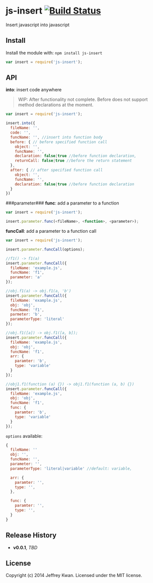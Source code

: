 # js-insert [![Build Status](https://travis-ci.org/jeffreykwan/js-insert.svg?branch=master)](https://travis-ci.org/jeffreykwan/js-insert)

Insert javascript into javascript

## Install
Install the module with: `npm install js-insert`

```javascript
var insert = require('js-insert');
```

## API
**into**: insert code anywhere
> WIP: After functionality not complete. Before does not support method declarations at the moment.
```javascript
var insert = require('js-insert');

insert.into({
  fileName: '',
  code: '',
  funcName: '', //insert into function body
  before: { // before specified function call
    object: '',
    funcName: '',
    declaration: false|true //before function declaration,
    returnCall: false|true //before the return statement
  },
  after: { // after specified function call
    object: '',
    funcName: '',
    declaration: false|true //before function declaration
  }
})
```

###parameter###
**func**: add a parameter to a function
```javascript
var insert = require('js-insert');

insert.parameter.func(<fileName>, <function>, <parameter>);
```

**funcCall**: add a parameter to a function call
```javascript
var insert = require('js-insert');

insert.parameter.funcCall(options);

//f1() -> f1(a)
insert.parameter.funcCall({
  fileName: 'example.js',
  funcName: 'f1',
  parameter: 'a'
});

//obj.f1(a) -> obj.f1(a, 'b')
insert.parameter.funcCall({
  fileName: 'example.js',
  obj: 'obj',
  funcName: 'f1',
  parmeter: 'b',
  parameterType: 'literal'
});

//obj.f1([a]) -> obj.f1([a, b]);
insert.parameter.funcCall({
  fileName: 'example.js',
  obj: 'obj',
  funcName: 'f1',
  arr: {
    paramter: 'b',
    type: 'variable'
  }
});

//obj1.f1(function (a) {}) -> obj1.f1(function (a, b) {})
insert.parameter.funcCall({
  fileName: 'example.js',
  obj: 'obj',
  funcName: 'f1',
  func: {
    paramter: 'b',
    type: 'variable'
  }
});
```
`options` available:
```javascript
{
  fileName: ''
  obj: '',
  funcName: '',
  parameter: '',
  parameterType: 'literal|variable' //default: variable,

  arr: {
    paramter: '',
    type: '',
  },

  func: {
    paramter: '',
    type: '',
  }
}
```

## Release History
- **v0.0.1**, *TBD*

## License
Copyright (c) 2014 Jeffrey Kwan. Licensed under the MIT license.
